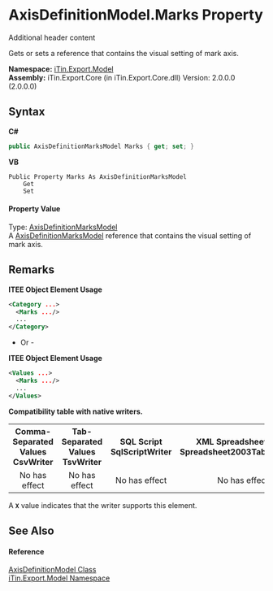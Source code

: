 # AxisDefinitionModel.Marks Property 
Additional header content 

Gets or sets a reference that contains the visual setting of mark axis.

**Namespace:**&nbsp;<a href="N_iTin_Export_Model">iTin.Export.Model</a><br />**Assembly:**&nbsp;iTin.Export.Core (in iTin.Export.Core.dll) Version: 2.0.0.0 (2.0.0.0)

## Syntax

**C#**<br />
``` C#
public AxisDefinitionMarksModel Marks { get; set; }
```

**VB**<br />
``` VB
Public Property Marks As AxisDefinitionMarksModel
	Get
	Set
```


#### Property Value
Type: <a href="T_iTin_Export_Model_AxisDefinitionMarksModel">AxisDefinitionMarksModel</a><br />A <a href="T_iTin_Export_Model_AxisDefinitionMarksModel">AxisDefinitionMarksModel</a> reference that contains the visual setting of mark axis.

## Remarks

**ITEE Object Element Usage**<br />
``` XML
<Category ...>
  <Marks .../>
  ...
</Category>
```

- Or -

**ITEE Object Element Usage**<br />
``` XML
<Values ...>
  <Marks .../>
  ...
</Values>
```


<strong>Compatibility table with native writers.</strong><table><tr><th>Comma-Separated Values<br />CsvWriter</th><th>Tab-Separated Values<br />TsvWriter</th><th>SQL Script<br />SqlScriptWriter</th><th>XML Spreadsheet 2003<br />Spreadsheet2003TabularWriter</th></tr><tr><td align="center">No has effect</td><td align="center">No has effect</td><td align="center">No has effect</td><td align="center">No has effect</td></tr></table> A <strong>`X`</strong> value indicates that the writer supports this element.


## See Also


#### Reference
<a href="T_iTin_Export_Model_AxisDefinitionModel">AxisDefinitionModel Class</a><br /><a href="N_iTin_Export_Model">iTin.Export.Model Namespace</a><br />